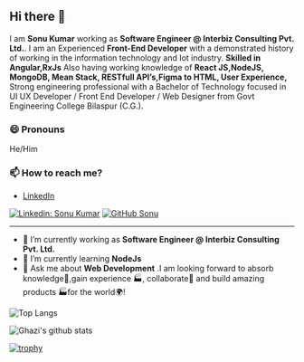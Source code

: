 ## Hi there 👋

I am **Sonu Kumar** working as **Software Engineer @ Interbiz Consulting Pvt. Ltd.**. I am an Experienced **Front-End Developer** with a demonstrated history of working in the information technology and Iot industry. **Skilled in  Angular,RxJs** Also having working knowledge of  **React JS,NodeJS, MongoDB, Mean Stack, RESTfull API’s,Figma to HTML, User Experience,** Strong engineering professional with a Bachelor of Technology focused in UI UX Developer / Front End Developer / Web Designer from Govt Engineering College Bilaspur (C.G.).

### 😄 Pronouns
He/Him

### 📫 How to reach me?
<!-- - [Twitter](https://twitter.com/garingh128)  -->
- [LinkedIn](https://www.linkedin.com/in/sonukumar03xt/)
<!-- - [My personal portfolio](http://garimasingh.me)  -->
<!-- - [Medium](https://medium.com/@garingh128) -->
<!-- - [Sourcerer](https://sourcerer.io/garimasingh128) -->

[![Linkedin: Sonu Kumar](https://img.shields.io/badge/-Sonu-blue?style=flat-square&logo=Linkedin&logoColor=white&link=https://www.linkedin.com/in/sonukumar03xt/)](https://www.linkedin.com/in/sonukumar03xt/)
[![GitHub Sonu](https://img.shields.io/github/followers/sonuKumar03?label=follow&style=social)](https://github.com/sonuKumar03)

---
- 🔭 I’m currently working as **Software Engineer @ Interbiz Consulting Pvt. Ltd.** 
- 🌱 I’m currently learning **NodeJs**
- 💬 Ask me about **Web Development** .I am looking forward to absorb knowledge🧠,gain experience 🏭, collaborate🤝 and build amazing products 🏭for the world🌍!


![Top Langs](https://github-readme-stats.vercel.app/api/top-langs/?username=sonuKumar03&layout=compact&theme=dark&hide_border=true)

![Ghazi's github stats](https://github-readme-stats.vercel.app/api?username=sonuKumar03&show_icons=true&hide_border=true&theme=dark)

[![trophy](https://github-profile-trophy.vercel.app/?username=sonuKumar03)](https://github.com/sonuKumar03/github-profile-trophy)
